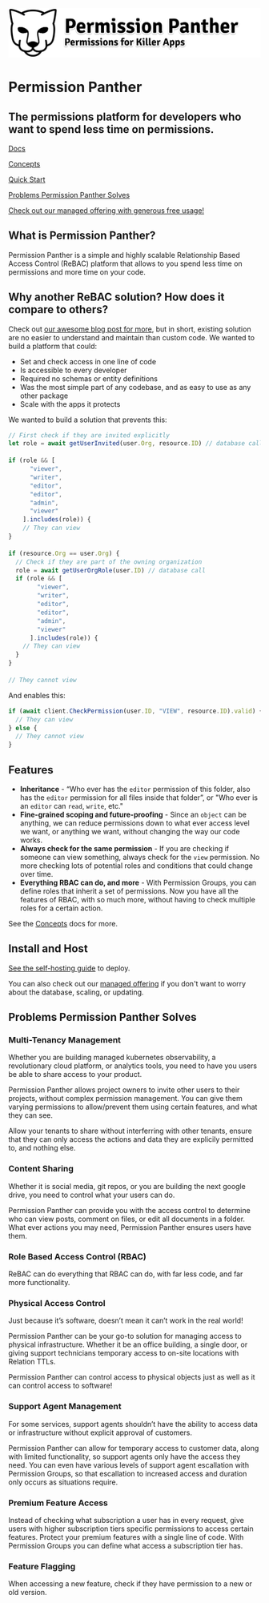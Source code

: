 <p align="center">
<img src="https://github.com/TheSaaSZoo/PermissionPanther/raw/main/docs_web/static/img/g1.png" border="0" alt="logo">
</p>

# Permission Panther
The permissions platform for developers who want to spend less time on permissions.
---

[Docs](https://docs.permissionpanther.com?ref=gh)

[Concepts](https://docs.permissionpanther.com/docs/getting-started/concepts?ref=gh)

[Quick Start](https://docs.permissionpanther.com/docs/getting-started/quick-start?ref=gh)

[Problems Permission Panther Solves](https://docs.permissionpanther.com/docs/problems-solved)

[Check out our managed offering with generous free usage!](https://permissionpanther.com?ref=gh)

## What is Permission Panther?

Permission Panther is a simple and highly scalable Relationship Based Access Control (ReBAC) platform that allows to you spend less time on permissions and more time on your code.

## Why another ReBAC solution? How does it compare to others?

Check out [our awesome blog post for more](https://docs.permissionpanther.com/blog/rbac-vs-rebac?ref=gh), but in short, existing solution are no easier to understand and maintain than custom code. We wanted to build a platform that could:

- Set and check access in one line of code
- Is accessible to every developer
- Required no schemas or entity definitions
- Was the most simple part of any codebase, and as easy to use as any other package
- Scale with the apps it protects

We wanted to build a solution that prevents this:

```js
// First check if they are invited explicitly
let role = await getUserInvited(user.Org, resource.ID) // database call

if (role && [
      "viewer",
      "writer",
      "editor",
      "editor",
      "admin",
      "viewer"
    ].includes(role)) {
    // They can view
}

if (resource.Org == user.Org) {
  // Check if they are part of the owning organization
  role = await getUserOrgRole(user.ID) // database call
  if (role && [
        "viewer",
        "writer",
        "editor",
        "editor",
        "admin",
        "viewer"
      ].includes(role)) {
    // They can view
  }
}

// They cannot view
```

And enables this:

```js
if (await client.CheckPermission(user.ID, "VIEW", resource.ID).valid) {
  // They can view
} else {
  // They cannot view
}
```

## Features

- **Inheritance** - “Who ever has the `editor` permission of this folder, also has the `editor` permission for all files inside that folder”, or "Who ever is an `editor` can `read`, `write`, etc."
- **Fine-grained scoping and future-proofing** - Since an `object` can be anything, we can reduce permissions down to what ever access level we want, or anything we want, without changing the way our code works.
- **Always check for the same permission** - If you are checking if someone can view something, always check for the `view` permission. No more checking lots of potential roles and conditions that could change over time.
- **Everything RBAC can do, and more** - With Permission Groups, you can define roles that inherit a set of permissions. Now you have all the features of RBAC, with so much more, without having to check multiple roles for a certain action.

See the [Concepts](https://docs.permissionpanther.com/docs/getting-started/concepts?ref=gh) docs for more.

## Install and Host

[See the self-hosting guide](https://docs.permissionpanther.com/docs/getting-started/install-server?ref=gh) to deploy.

You can also check out our [managed offering](https://permissionpanther.com?ref=gh) if you don't want to worry about the database, scaling, or updating.

## Problems Permission Panther Solves

### Multi-Tenancy Management

Whether you are building managed kubernetes observability, a revolutionary cloud platform, or analytics tools, you need to have you users be able to share access to your product.

Permission Panther allows project owners to invite other users to their projects, without complex permission management. You can give them varying permissions to allow/prevent them using certain features, and what they can see.

Allow your tenants to share without interferring with other tenants, ensure that they can only access the actions and data they are explicily permitted to, and nothing else.

### Content Sharing

Whether it is social media, git repos, or you are building the next google drive, you need to control what your users can do.

Permission Panther can provide you with the access control to determine who can view posts, comment on files, or edit all documents in a folder. What ever actions you may need, Permission Panther ensures users have them.

### Role Based Access Control (RBAC)

ReBAC can do everything that RBAC can do, with far less code, and far more functionality.

### Physical Access Control

Just because it’s software, doesn’t mean it can’t work in the real world!

Permission Panther can be your go-to solution for managing access to physical infrastructure. Whether it be an office building, a single door, or giving support technicians temporary access to on-site locations with Relation TTLs.

Permission Panther can control access to physical objects just as well as it can control access to software!

### Support Agent Management

For some services, support agents shouldn’t have the ability to access data or infrastructure without explicit approval of customers.

Permission Panther can allow for temporary access to customer data, along with limited functionality, so support agents only have the access they need. You can even have various levels of support agent escallation with Permission Groups, so that escallation to increased access and duration only occurs as situations require.

### Premium Feature Access

Instead of checking what subscription a user has in every request, give users with higher subscription tiers specific permissions to access certain features. Protect your premium features with a single line of code. With Permission Groups you can define what access a subscription tier has.

### Feature Flagging

When accessing a new feature, check if they have permission to a new or old version.
